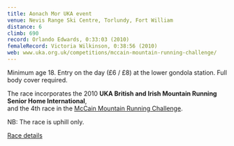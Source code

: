 ```yaml
---
title: Aonach Mor UKA event
venue: Nevis Range Ski Centre, Torlundy, Fort William
distance: 6
climb: 690
record: Orlando Edwards, 0:33:03 (2010)
femaleRecord: Victoria Wilkinson, 0:38:56 (2010)
web: www.uka.org.uk/competitions/mccain-mountain-running-challenge/
---
```

Minimum age 18. Entry on the day (£6 / £8) at the lower gondola station. Full body cover required.

The race incorporates the 2010 **UKA British and Irish Mountain Running Senior Home International**,  
and the 4th race in the [McCain Mountain Running Challenge](http://www.uka.org.uk/competitions/mccain-mountain-running-challenge/).

NB: The race is uphill only.

[Race details](http://www.scottishhillracing.co.uk/info/2010/AonachMorMountainRace2010.pdf)
